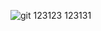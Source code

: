 ![git](https://github.com/user-attachments/assets/f80938c3-331b-407d-bc70-879a00b59889)
123123
123131
